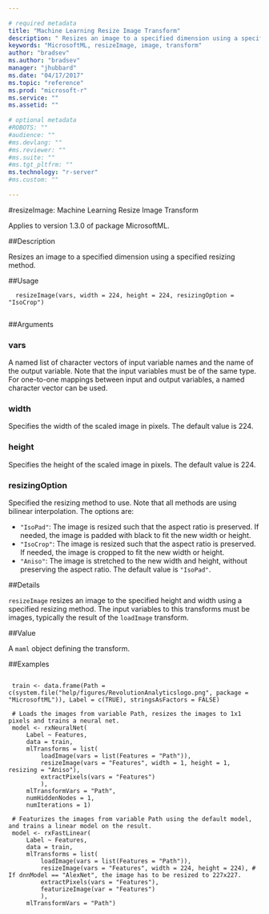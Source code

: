 ```yaml
--- 
 
# required metadata 
title: "Machine Learning Resize Image Transform" 
description: " Resizes an image to a specified dimension using a specified resizing method. " 
keywords: "MicrosoftML, resizeImage, image, transform" 
author: "bradsev"
ms.author: "bradsev" 
manager: "jhubbard" 
ms.date: "04/17/2017" 
ms.topic: "reference" 
ms.prod: "microsoft-r" 
ms.service: "" 
ms.assetid: "" 
 
# optional metadata 
#ROBOTS: "" 
#audience: "" 
#ms.devlang: "" 
#ms.reviewer: "" 
#ms.suite: "" 
#ms.tgt_pltfrm: "" 
ms.technology: "r-server" 
#ms.custom: "" 
 
--- 
```

 
 
 
 
 #resizeImage: Machine Learning Resize Image Transform

 Applies to version 1.3.0 of package MicrosoftML.
 
 ##Description
 
Resizes an image to a specified dimension using a specified
resizing method.
 
 
 ##Usage

```   
  resizeImage(vars, width = 224, height = 224, resizingOption = "IsoCrop")
 
```
 
 ##Arguments

   
  
 ### vars
 A named list of character vectors of input variable names and the name of the output variable. Note that the input variables must be of the same type. For one-to-one mappings between input and output variables, a named character vector can be used. 
  
  
  
 ### width
 Specifies the width of the scaled image in pixels. The default value is 224. 
  
  
  
 ### height
 Specifies the height of the scaled image in pixels. The default value is 224. 
  
  
  
 ### resizingOption
 Specified the resizing method to use. Note that all methods are using bilinear interpolation. The options are:  
*   `"IsoPad"`: The image is resized such that the aspect ratio is preserved.  If needed, the image is padded with black to fit the new width or height.  
*   `"IsoCrop"`: The image is resized such that the aspect ratio is preserved.  If needed, the image is cropped to fit the new width or height.  
*   `"Aniso"`: The image is stretched to the new width and height, without   preserving the aspect ratio. 
 The default value is `"IsoPad"`. 
  
 
 
 ##Details
 
`resizeImage` resizes an image to the specified height and width
using a specified resizing method. The input variables to this transforms must 
be images, typically the result of the `loadImage` transform.
 
 
 ##Value
 
A `maml` object defining the transform.
 

 


 
 
 ##Examples

 ```
   
  train <- data.frame(Path = c(system.file("help/figures/RevolutionAnalyticslogo.png", package = "MicrosoftML")), Label = c(TRUE), stringsAsFactors = FALSE)
  
  # Loads the images from variable Path, resizes the images to 1x1 pixels and trains a neural net.
  model <- rxNeuralNet(
      Label ~ Features,
      data = train,
      mlTransforms = list(
          loadImage(vars = list(Features = "Path")),
          resizeImage(vars = "Features", width = 1, height = 1, resizing = "Aniso"),
          extractPixels(vars = "Features")
          ),
      mlTransformVars = "Path",
      numHiddenNodes = 1,
      numIterations = 1)
  
  # Featurizes the images from variable Path using the default model, and trains a linear model on the result.
  model <- rxFastLinear(
      Label ~ Features,
      data = train,
      mlTransforms = list(
          loadImage(vars = list(Features = "Path")),
          resizeImage(vars = "Features", width = 224, height = 224), # If dnnModel == "AlexNet", the image has to be resized to 227x227.
          extractPixels(vars = "Features"),
          featurizeImage(var = "Features")
          ),
      mlTransformVars = "Path")
 
```
 
 
 

